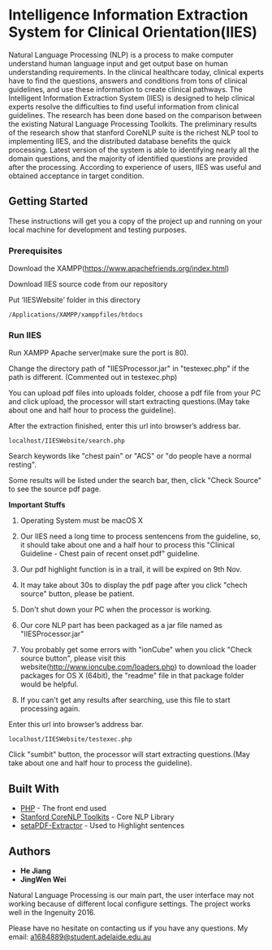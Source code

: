 # Intelligence Information Extraction System for Clinical Orientation(IIES)

Natural Language Processing (NLP) is a process to make computer understand human language input and get output base on human understanding requirements.  In the clinical healthcare today, clinical experts have to find the questions, answers and conditions from tons of clinical guidelines, and use these information to create clinical pathways.  The Intelligent Information Extraction System (IIES) is designed to help clinical experts resolve the difficulties to find useful information from clinical guidelines.  The research has been done based on the comparison between the existing Natural Language Processing Toolkits.  The preliminary results of the research show that stanford CoreNLP suite is the richest NLP tool to implementing IIES, and the distributed database benefits the quick processing.  Latest version of the system is able to identifying nearly all the domain questions, and the majority of identified questions are provided after the processing.  According to experience of users, IIES was useful and obtained acceptance in target condition.

## Getting Started

These instructions will get you a copy of the project up and running on your local machine for development and testing purposes. 

### Prerequisites

Download the XAMPP(https://www.apachefriends.org/index.html)

Download IIES source code from our repository

Put ‘IIESWebsite’ folder in this directory 
```
/Applications/XAMPP/xamppfiles/htdocs
```




### Run IIES

Run XAMPP Apache server(make sure the port is 80).

Change the directory path of "IIESProcessor.jar" in "testexec.php" if the path is different. (Commented out in testexec.php)


You can upload pdf files into uploads folder, choose a pdf file from your PC and click upload, the processor will start extracting questions.(May take about one and half hour to process the guideline). 

After the extraction finished, enter this url into browser’s address bar.
```
localhost/IIESWebsite/search.php
```



Search keywords like "chest pain" or "ACS" or "do people have a normal resting".


Some results will be listed under the search bar, then, click "Check Source" to see the source pdf page.




**Important Stuffs** 

1. Operating System must be macOS X

2. Our IIES need a long time to process sentencens from the guideline, so, it should take about one and a half hour to process this "Clinical Guideline - Chest pain of recent onset.pdf" guideline.

3. Our pdf highlight function is in a trail, it will be expired on 9th Nov.

4. It may take about 30s to display the pdf page after you click "chech source" button, please be patient.

5. Don't shut down your PC when the processor is working.

6. Our core NLP part has been packaged as a jar file named as "IIESProcessor.jar"

7. You probably get some errors with "ionCube" when you click "Check source button", please visit this website(http://www.ioncube.com/loaders.php) to download the loader packages for OS X (64bit), the "readme" file in that package folder would be helpful.

8. If you can't get any results after searching, use this file to start processing again.

Enter this url into browser’s address bar. 
```
localhost/IIESWebsite/testexec.php
```
Click "sumbit" button, the processor will start extracting questions.(May take about one and half hour to process the guideline). 

## Built With

* [PHP](http://php.net/) - The front end used
* [Stanford CoreNLP Toolkits](http://stanfordnlp.github.io/CoreNLP/) - Core NLP Library
* [setaPDF-Extractor](https://www.setasign.com/products/setapdf-extractor/demos/get-words/#p-368) - Used to Highlight sentences


## Authors

* **He Jiang** 
* **JingWen Wei** 

Natural Language Processing is our main part, the user interface may not working because of different local configure settings. The project works well in the Ingenuity 2016.

Please have no hesitate on contacting us if you have any questions. My email: a1684889@student.adelaide.edu.au

